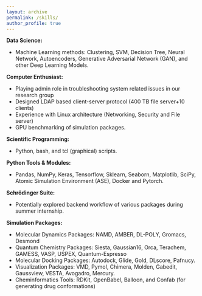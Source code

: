 ```yaml
---
layout: archive
permalink: /skills/
author_profile: true
---
```


**Data Science:** 
* Machine Learning methods: Clustering, SVM, Decision Tree, Neural Network, Autoencoders, Generative Adversarial Network (GAN), and other Deep Learning Models.

**Computer Enthusiast:** 
* Playing admin role in troubleshooting system related issues in our research group
* Designed LDAP based client-server protocol (400 TB file server+10 clients)
* Experience with Linux architecture (Networking, Security and File server)
* GPU benchmarking of simulation packages.

**Scientific Programming:**
* Python, bash, and tcl (graphical) scripts.

**Python Tools & Modules:**
* Pandas, NumPy, Keras, Tensorflow, Sklearn, Seaborn, Matplotlib, SciPy, Atomic Simulation Environment (ASE), Docker and Pytorch.

**Schrödinger Suite:**
* Potentially explored backend workflow of various packages during summer internship. 

**Simulation Packages:**

* Molecular Dynamics Packages: NAMD, AMBER, DL-POLY, Gromacs, Desmond
* Quantum Chemistry Packages: Siesta, Gaussian16, Orca, Terachem, GAMESS, VASP, USPEX, Quantum-Espresso
* Molecular Docking Packages: Autodock, Glide, Gold, DLscore, Pafnucy. 
* Visualization Packages: VMD, Pymol, Chimera, Molden, Gabedit, Gaussview, VESTA, Avogadro, Mercury. 
* Cheminformatics Tools: RDKit, OpenBabel, Balloon, and Confab (for generating drug conformations)
